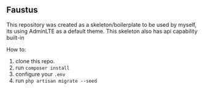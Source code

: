 ## Faustus
This repository was created as a skeleton/boilerplate to be used by myself, its using AdminLTE as a default theme.
This skeleton also has api capability built-in

How to:
1. clone this repo.
2. run `composer install`
3. configure your `.env`
4. run `php artisan migrate --seed`
